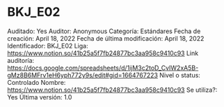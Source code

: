 # BKJ_E02

Auditado: Yes
Auditor: Anonymous
Categoría: Estándares
Fecha de creación: April 18, 2022
Fecha de última modificación: April 18, 2022
Identificador: BKJ_E02
Liga: https://www.notion.so/41b25a5f7fb24877bc3aa958c9410c93 
Link auditoría: https://docs.google.com/spreadsheets/d/1ijM3c2toD_CvIW2xA5B-gMz8B6MFrv1eH6yph772y9s/edit#gid=1664767223
Nivel o status: Controlado
Nombre: https://www.notion.so/41b25a5f7fb24877bc3aa958c9410c93 
Se utiliza?: Yes
Última versión: 1.0